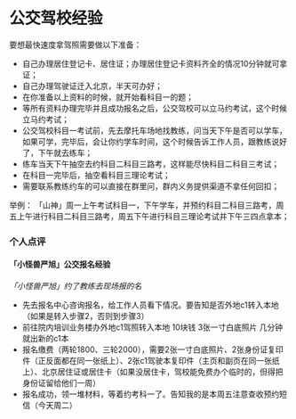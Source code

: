 # 公交驾校经验

要想最快速度拿驾照需要做以下准备：
- 自己办理居住登记卡、居住证；办理居住登记卡资料齐全的情况10分钟就可拿证；
- 自己办理驾驶证迁入北京，半天可办好；
- 在你准备以上资料的时候，就开始看科目一的题；
- 等所有资料办理完毕并且成功报名之后，公交驾校可以立马约考试，这个时候立马约考试；
- 公交驾校科目一考试前，先去摩托车场地找教练，问当天下午是否可以学车，如果可学，完毕后，会让你约学车时间，这个时候告诉工作人员，跟教练说好了，下午就去练车；
- 练车当天下午抽空去约科目二科目三路考，这样能尽快科目二科目三考试；
- 在科目一完毕后，抽空看科目三理论考试；
- 需要联系教练约车的可以直接在群里问，群内义务提供渠道不拿任何回扣；

举例：
「山神」周一上午考试科目一，下午学车，并预约科目二科目三路考，周五上午进行科目二科目三路考，周五下午进行科目三理论考试并下午三四点拿本；

### 个人点评

#### 「小怪兽严旭」公交报名经验

*「小怪兽严旭」约了教练去现场报的名*

- 先去报名中心咨询报名，给工作人员看下情况。要告知是否外地c1转入本地（如果是转入步骤2，否则到步骤3）
- 前往院内培训业务楼办外地c1驾照转入本地 10块钱 3张一寸白底照片 几分钟就出新的c1本
- 报名缴费（两轮1800、三轮2000），需要2张一寸白底照片、2张身份证复印件（正反面都在同一张纸上）、2张c1驾驶本复印件（主页和副页在同一张纸上）、北京居住证或居住卡（如果没居住卡，驾校能免费办个临时的，但得把身份证留给他们一周）
- 报名成功，领一堆材料，等着约考科一了。告知我的是本周五注意查收预约短信（今天周二）


